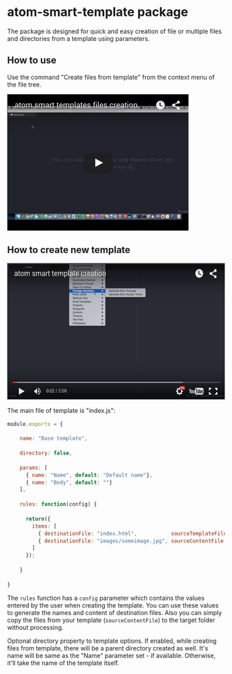 # atom-smart-template package

The package is designed for quick and easy creation of file or multiple files and directories from a template using parameters.

## How to use
Use the command "Create files from template" from the context menu of the file tree.

<a href="http://www.youtube.com/watch?v=jfm30wRNL1o">
<img src="https://raw.githubusercontent.com/AlexeySokolov/atom-smart-template/master/assets/atom-smart-templates-files-creation-yt.png" width="420" height="315" >
</a>

## How to create new template

<a href="http://www.youtube.com/watch?v=mCuzvBaPWEo">
<img src="https://raw.githubusercontent.com/AlexeySokolov/atom-smart-template/master/assets/how-to-create-new-template-yt.png" width="560" height="315" >
</a>

The main file of template is "index.js":

```js
module.exports = {

    name: "Base template",

    directory: false,

    params: [
      { name: "Name", default: "Default name"},
      { name: "Body", default: ""}
    ],

    rules: function(config) {

      return({
        items: [
          { destinationFile: "index.html",           sourceTemplateFile: "index.template"    },
          { destinationFile: "images/someimage.jpg", sourceContentFile: "img/someimage.jpg" }
        ]
      });

    }

}
```

The ```rules``` function has a ```config``` parameter  which contains the values entered by the user when creating the template. You can use these values to generate the names and content of destination files. Also you can simply copy the files from your template (```sourceContentFile```) to the target folder without processing.

Optional directory property to template options. If enabled, while creating files from template, there will be a parent directory created as well. It's name will be same as the "Name" parameter set - if available.
Otherwise, it'll take the name of the template itself.
